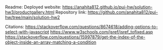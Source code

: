 Readme:
    Deployed website: https://anahita812.github.io/pui-hw/solution-hw3/productgallery.html
    Repository link: https://github.com/anahita812/pui-hw/tree/main/solution-hw2

Citations:
    https://stackoverflow.com/questions/8674618/adding-options-to-select-with-javascript
    https://www.w3schools.com/jsref/jsref_tofixed.asp
    https://stackoverflow.com/questions/15997879/get-the-index-of-the-object-inside-an-array-matching-a-condition
